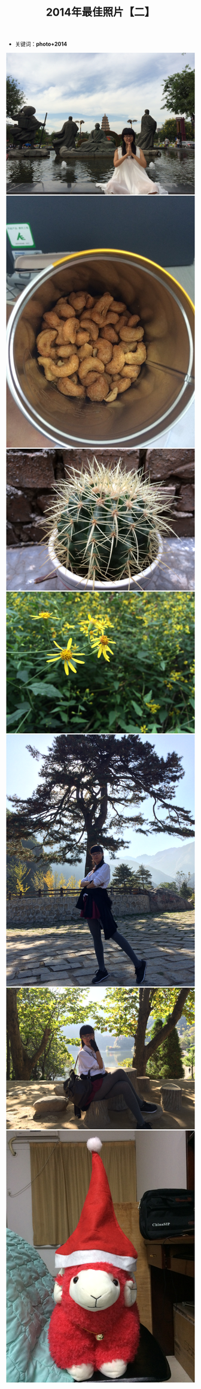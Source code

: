 ﻿---		
layout: post
title: 2014年最佳照片【二】
category: 摄影
tags: 摄影
keywords: 经历
description: 
---
- 关键词：**photo+2014** 

![1](/public/img/photos/2014/8_3.JPG)
![2](/public/img/photos/2014/8_4.JPG)
![3](/public/img/photos/2014/8_5.JPG)
![4](/public/img/photos/2014/10_1.JPG)
![5](/public/img/photos/2014/10_2.JPG)
![6](/public/img/photos/2014/10_3.JPG)
![7](/public/img/photos/2014/12.JPG)

